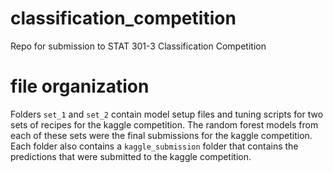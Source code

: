 # classification_competition
Repo for submission to STAT 301-3 Classification Competition

# file organization
Folders `set_1` and `set_2` contain model setup files and tuning scripts for two sets of recipes for the kaggle competition. The random forest models from each of these sets were the final submissions for the kaggle competition. Each folder also contains a `kaggle_submission` folder that contains the predictions that were submitted to the kaggle competition. 